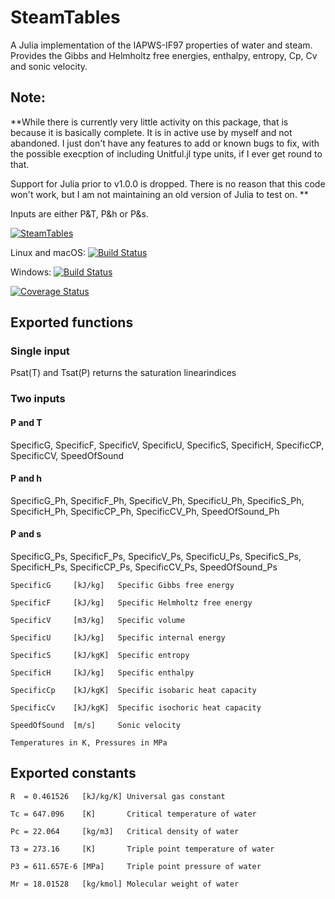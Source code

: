# SteamTables

A Julia implementation of the IAPWS-IF97 properties of water and steam.
Provides the Gibbs and Helmholtz free energies, enthalpy, entropy, Cp, Cv and sonic velocity.

## Note:
**While there is currently very little activity on this package, that is because it is basically complete. It is in active use by myself and not abandoned. I just don't have any features to add or known bugs to fix, with the possible execption of including Unitful.jl type units, if I ever get round to that.

Support for Julia prior to v1.0.0 is dropped. There is no reason that this
code won't work, but I am not maintaining an old version of Julia to test on.
**


Inputs are either P&T, P&h or P&s.

[![SteamTables](http://pkg.julialang.org/badges/SteamTables_0.6.svg)](http://pkg.julialang.org/?pkg=SteamTables)

Linux and macOS: [![Build Status](https://travis-ci.org/braamvandyk/SteamTables.jl.svg?branch=master)](https://travis-ci.org/braamvandyk/SteamTables.jl)

Windows: [![Build Status](https://ci.appveyor.com/api/projects/status/github/braamvandyk/SteamTables.jl?branch=master&svg=true)](https://ci.appveyor.com/project/braamvandyk/SteamTables-jl/branch/master)

[![Coverage Status](https://coveralls.io/repos/braamvandyk/SteamTables.jl/badge.svg?branch=master)](https://coveralls.io/r/braamvandyk/SteamTables.jl?branch=master)

## Exported functions

### Single input

  Psat(T) and Tsat(P) returns the saturation linearindices

### Two inputs

#### P and T

  SpecificG, SpecificF, SpecificV, SpecificU, SpecificS, SpecificH, SpecificCP, SpecificCV, SpeedOfSound

#### P and h

  SpecificG_Ph, SpecificF_Ph, SpecificV_Ph, SpecificU_Ph, SpecificS_Ph, SpecificH_Ph, SpecificCP_Ph, SpecificCV_Ph, SpeedOfSound_Ph

#### P and s

  SpecificG_Ps, SpecificF_Ps, SpecificV_Ps, SpecificU_Ps, SpecificS_Ps, SpecificH_Ps, SpecificCP_Ps, SpecificCV_Ps, SpeedOfSound_Ps

    SpecificG     [kJ/kg]   Specific Gibbs free energy

    SpecificF     [kJ/kg]   Specific Helmholtz free energy

    SpecificV     [m3/kg]   Specific volume

    SpecificU     [kJ/kg]   Specific internal energy

    SpecificS     [kJ/kgK]  Specific entropy

    SpecificH     [kJ/kg]   Specific enthalpy

    SpecificCp    [kJ/kgK]  Specific isobaric heat capacity

    SpecificCv    [kJ/kgK]  Specific isochoric heat capacity

    SpeedOfSound  [m/s]     Sonic velocity

    Temperatures in K, Pressures in MPa

## Exported constants

    R  = 0.461526   [kJ/kg/K] Universal gas constant

    Tc = 647.096    [K]       Critical temperature of water

    Pc = 22.064     [kg/m3]   Critical density of water

    T3 = 273.16     [K]       Triple point temperature of water

    P3 = 611.657E-6 [MPa]     Triple point pressure of water

    Mr = 18.01528   [kg/kmol] Molecular weight of water
